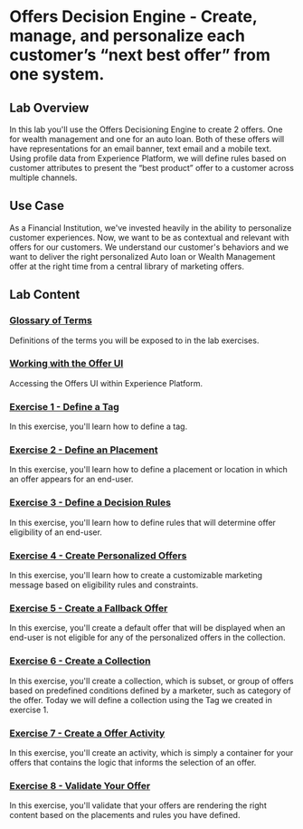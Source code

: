 # Offers Decision Engine - Create, manage, and personalize each customer’s “next best offer” from one system.

## Lab Overview

In this lab you'll use the Offers Decisioning Engine to create 2 offers. One for wealth management and one for an auto loan. Both of these offers will have representations for an email banner, text email and a mobile text. Using profile data from Experience Platform, we will define rules based on customer attributes to present the “best product” offer to a customer across multiple channels.


## Use Case
As a Financial Institution, we've invested heavily in the ability to personalize customer experiences. Now, we want to be as contextual and relevant with offers for our customers.
We understand our customer's behaviors and we want to deliver the right personalized Auto loan or Wealth Management offer at the right time from a central library of marketing offers.



## Lab Content

### [Glossary of Terms](Glossary.md)

Definitions of the terms you will be exposed to in the lab exercises.

### [Working with the Offer UI](OffersUI.md)

Accessing the Offers UI within Experience Platform.

### [Exercise 1 - Define a Tag](Exercise1-Tags.md)

In this exercise, you'll learn how to define a tag.

### [Exercise 2 - Define an Placement](Exercise2-Placements.md)

In this exercise, you'll learn how to define a placement or location in which an offer appears for an end-user.

### [Exercise 3 - Define a Decision Rules](Exercise3-DecisionRules.md)

In this exercise, you'll learn how to define rules that will determine offer eligibility of an end-user.

### [Exercise 4 - Create Personalized Offers](Exercise4-PersonalizedOffers.md)

In this exercise, you'll learn how to create a customizable marketing message based on eligibility rules and constraints. 

### [Exercise 5 - Create a Fallback Offer](Exercise5-FallbackOffer.md)

In this exercise, you'll create a default offer that will be displayed when an end-user is not eligible for any of the personalized offers in the collection.

### [Exercise 6 - Create a Collection](Exercise6-Collections.md)

In this exercise, you'll create a collection, which is subset, or group of offers based on predefined conditions defined by a marketer, such as category of the offer. Today we will define a collection using the Tag we created in exercise 1.

### [Exercise 7 - Create a Offer Activity](Exercise7-OfferActivity.md)

In this exercise, you'll create an activity, which is simply a container for your offers that contains the logic that informs the selection of an offer.

### [Exercise 8 - Validate Your Offer ](Exercise8-ValidateOffer.md)

In this exercise, you'll validate that your offers are rendering the right content based on the placements and rules you have defined.
